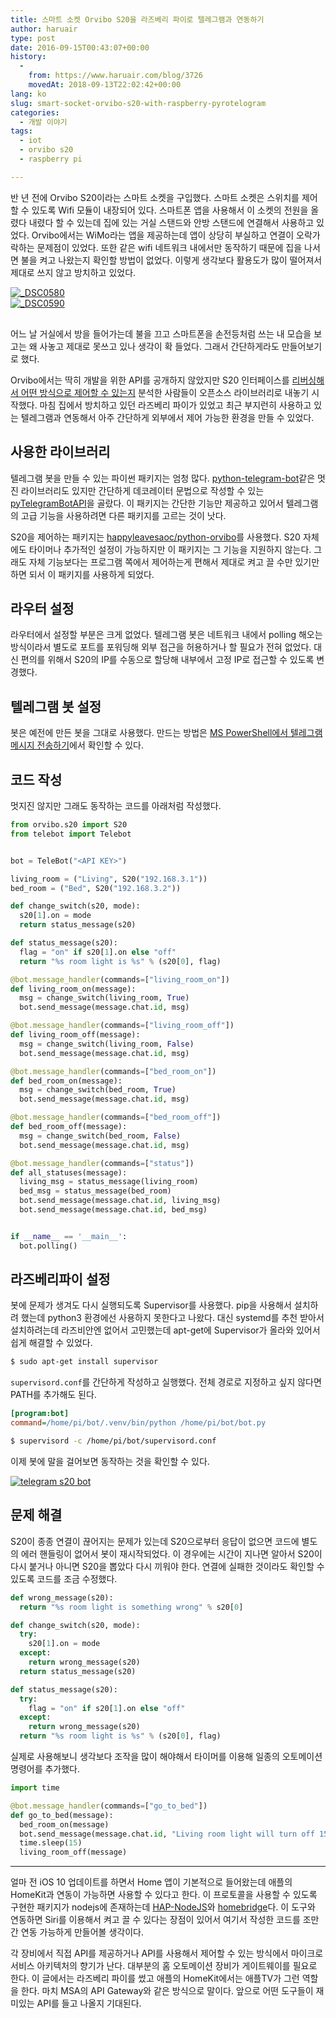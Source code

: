 ```yaml
---
title: 스마트 소켓 Orvibo S20을 라즈베리 파이로 텔레그램과 연동하기
author: haruair
type: post
date: 2016-09-15T00:43:07+00:00
history:
  - 
    from: https://www.haruair.com/blog/3726
    movedAt: 2018-09-13T22:02:42+00:00
lang: ko
slug: smart-socket-orvibo-s20-with-raspberry-pyrotelogram
categories:
  - 개발 이야기
tags:
  - iot
  - orvibo s20
  - raspberry pi

---
```

반 년 전에 Orvibo S20이라는 스마트 소켓을 구입했다. 스마트 소켓은 스위치를 제어할 수 있도록 Wifi 모듈이 내장되어 있다. 스마트폰 앱을 사용해서 이 소켓의 전원을 올렸다 내렸다 할 수 있는데 집에 있는 거실 스탠드와 안방 스탠드에 연결해서 사용하고 있었다. Orvibo에서는 WiMo라는 앱을 제공하는데 앱이 상당히 부실하고 연결이 오락가락하는 문제점이 있었다. 또한 같은 wifi 네트워크 내에서만 동작하기 때문에 집을 나서면 불을 켜고 나왔는지 확인할 방법이 없었다. 이렇게 생각보다 활용도가 많이 떨어져서 제대로 쓰지 않고 방치하고 있었다.

<div class="row" style="margin-bottom: 30px;">
  <div class="col-md-6">
    <a data-flickr-embed="true"  href="https://www.flickr.com/photos/90112078@N08/26176000674/" title="_DSC0580"><img src="https://c3.staticflickr.com/2/1481/26176000674_d96f3b8b61_k.jpg?w=660&#038;ssl=1" style="max-width: 100%;" alt="_DSC0580" data-recalc-dims="1" /></a>
  </div>
  
  <div class="col-md-6">
    <a data-flickr-embed="true"  href="https://www.flickr.com/photos/90112078@N08/26177356013/" title="_DSC0590"><img src="https://c6.staticflickr.com/2/1478/26177356013_dcac1184a1_k.jpg?w=660&#038;ssl=1" style="max-width: 100%;" alt="_DSC0590" data-recalc-dims="1" /></a>
  </div>
</div>

어느 날 거실에서 방을 들어가는데 불을 끄고 스마트폰을 손전등처럼 쓰는 내 모습을 보고는 왜 사놓고 제대로 못쓰고 있나 생각이 확 들었다. 그래서 간단하게라도 만들어보기로 했다.

Orvibo에서는 딱히 개발을 위한 API를 공개하지 않았지만 S20 인터페이스를 [리버싱해서 어떤 방식으로 제어할 수 있는지][1] 분석한 사람들이 오픈소스 라이브러리로 내놓기 시작했다. 마침 집에서 방치하고 있던 라즈베리 파이가 있었고 최근 부지런히 사용하고 있는 텔레그램과 연동해서 아주 간단하게 외부에서 제어 가능한 환경을 만들 수 있었다.

## 사용한 라이브러리

텔레그램 봇을 만들 수 있는 파이썬 패키지는 엄청 많다. [python-telegram-bot][2]같은 멋진 라이브러리도 있지만 간단하게 데코레이터 문법으로 작성할 수 있는 [pyTelegramBotAPI][3]을 골랐다. 이 패키지는 간단한 기능만 제공하고 있어서 텔레그램의 고급 기능을 사용하려면 다른 패키지를 고르는 것이 낫다.

S20을 제어하는 패키지는 [happyleavesaoc/python-orvibo][4]를 사용했다. S20 자체에도 타이머나 추가적인 설정이 가능하지만 이 패키지는 그 기능을 지원하지 않는다. 그래도 자체 기능보다는 프로그램 쪽에서 제어하는게 편해서 제대로 켜고 끌 수만 있기만 하면 되서 이 패키지를 사용하게 되었다.

## 라우터 설정

라우터에서 설정할 부분은 크게 없었다. 텔레그램 봇은 네트워크 내에서 polling 해오는 방식이라서 별도로 포트를 포워딩해 외부 접근을 허용하거나 할 필요가 전혀 없었다. 대신 편의를 위해서 S20의 IP를 수동으로 할당해 내부에서 고정 IP로 접근할 수 있도록 변경했다.

## 텔레그램 봇 설정

봇은 예전에 만든 봇을 그대로 사용했다. 만드는 방법은 [MS PowerShell에서 텔레그램 메시지 전송하기][5]에서 확인할 수 있다.

## 코드 작성

멋지진 않지만 그래도 동작하는 코드를 아래처럼 작성했다.

```python
from orvibo.s20 import S20
from telebot import Telebot


bot = TeleBot("<API KEY>")

living_room = ("Living", S20("192.168.3.1"))
bed_room = ("Bed", S20("192.168.3.2"))

def change_switch(s20, mode):
  s20[1].on = mode
  return status_message(s20)

def status_message(s20):
  flag = "on" if s20[1].on else "off"
  return "%s room light is %s" % (s20[0], flag)

@bot.message_handler(commands=["living_room_on"])
def living_room_on(message):
  msg = change_switch(living_room, True)
  bot.send_message(message.chat.id, msg)

@bot.message_handler(commands=["living_room_off"])
def living_room_off(message):
  msg = change_switch(living_room, False)
  bot.send_message(message.chat.id, msg)

@bot.message_handler(commands=["bed_room_on"])
def bed_room_on(message):
  msg = change_switch(bed_room, True)
  bot.send_message(message.chat.id, msg)

@bot.message_handler(commands=["bed_room_off"])
def bed_room_off(message):
  msg = change_switch(bed_room, False)
  bot.send_message(message.chat.id, msg)

@bot.message_handler(commands=["status"])
def all_statuses(message):
  living_msg = status_message(living_room)
  bed_msg = status_message(bed_room)
  bot.send_message(message.chat.id, living_msg)
  bot.send_message(message.chat.id, bed_msg)


if __name__ == '__main__':
  bot.polling()
```

## 라즈베리파이 설정

봇에 문제가 생겨도 다시 실행되도록 Supervisor를 사용했다. pip을 사용해서 설치하려 했는데 python3 환경에선 사용하지 못한다고 나왔다. 대신 systemd를 추천 받아서 설치하려는데 라즈비안엔 없어서 고민했는데 apt-get에 Supervisor가 올라와 있어서 쉽게 해결할 수 있었다.

```bash
$ sudo apt-get install supervisor
```

`supervisord.conf`를 간단하게 작성하고 실행했다. 전체 경로로 지정하고 싶지 않다면 PATH를 추가해도 된다.

```ini
[program:bot]
command=/home/pi/bot/.venv/bin/python /home/pi/bot/bot.py
```

```bash
$ supervisord -c /home/pi/bot/supervisord.conf
```

이제 봇에 말을 걸어보면 동작하는 것을 확인할 수 있다.

<a data-flickr-embed="true"  href="https://www.flickr.com/photos/90112078@N08/29396221560/in/dateposted-public/" title="telegram s20 bot"><img src="https://c1.staticflickr.com/9/8465/29396221560_1c7ba8e520_b.jpg?w=660&#038;ssl=1" style="margin: 0 auto; max-height: 400px;" alt="telegram s20 bot" data-recalc-dims="1" /></a>

## 문제 해결

S20이 종종 연결이 끊어지는 문제가 있는데 S20으로부터 응답이 없으면 코드에 별도의 에러 핸들링이 없어서 봇이 재시작되었다. 이 경우에는 시간이 지나면 알아서 S20이 다시 붙거나 아니면 S20을 뽑았다 다시 끼워야 한다. 연결에 실패한 것이라도 확인할 수 있도록 코드를 조금 수정했다.

```python
def wrong_message(s20):
  return "%s room light is something wrong" % s20[0]

def change_switch(s20, mode):
  try:
    s20[1].on = mode
  except:
    return wrong_message(s20)
  return status_message(s20)

def status_message(s20):
  try:
    flag = "on" if s20[1].on else "off"
  except:
    return wrong_message(s20)
  return "%s room light is %s" % (s20[0], flag)
```

실제로 사용해보니 생각보다 조작을 많이 해야해서 타이머를 이용해 일종의 오토메이션 명령어를 추가했다.

```python
import time

@bot.message_handler(commands=["go_to_bed"])
def go_to_bed(message):
  bed_room_on(message)
  bot.send_message(message.chat.id, "Living room light will turn off 15 secs after.")
  time.sleep(15)
  living_room_off(message)

```

* * *

얼마 전 iOS 10 업데이트를 하면서 Home 앱이 기본적으로 들어왔는데 애플의 HomeKit과 연동이 가능하면 사용할 수 있다고 한다. 이 프로토콜을 사용할 수 있도록 구현한 패키지가 nodejs에 존재하는데 [HAP-NodeJS][6]와 [homebridge][7]다. 이 도구와 연동하면 Siri를 이용해서 켜고 끌 수 있다는 장점이 있어서 여기서 작성한 코드를 조만간 연동 가능하게 만들어볼 생각이다.

각 장비에서 직접 API를 제공하거나 API를 사용해서 제어할 수 있는 방식에서 마이크로 서비스 아키텍처의 향기가 난다. 대부분의 홈 오토메이션 장비가 게이트웨이를 필요로 한다. 이 글에서는 라즈베리 파이를 썼고 애플의 HomeKit에서는 애플TV가 그런 역할을 한다. 마치 MSA의 API Gateway와 같은 방식으로 말이다. 앞으로 어떤 도구들이 재미있는 API를 들고 나올지 기대된다.

 [1]: https://stikonas.eu/wordpress/2015/02/24/reverse-engineering-orvibo-s20-socket/
 [2]: https://pypi.python.org/pypi/python-telegram-bot
 [3]: https://github.com/eternnoir/pyTelegramBotAPI
 [4]: https://github.com/happyleavesaoc/python-orvibo
 [5]: http://haruair.com/blog/3664
 [6]: https://github.com/KhaosT/HAP-NodeJS
 [7]: https://github.com/nfarina/homebridge